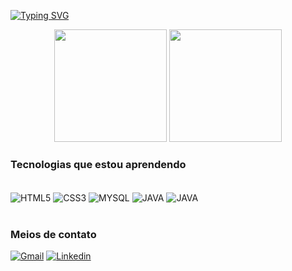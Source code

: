 [![Typing SVG](https://readme-typing-svg.herokuapp.com/?color=b2f2f7&size=35&center=true&vCenter=true&width=1000&lines=Olá,seja+bem+vindo+ao+meu+repositório+:%29)](https://git.io/typing-svg)


<div align="center">  
  <img height="180em" src="https://github-readme-stats.vercel.app/api?username=Marcelzin&theme=blue-green"/>
<img height="180em" src="https://github-readme-stats.vercel.app/api/top-langs/?username=Marcelzin&theme=blue-green"/>
</div>


### Tecnologias que estou aprendendo

<div style="display: inline_block"><br>
    <img align="center" alt="HTML5" src="https://img.shields.io/badge/HTML5-E34F26?style=for-the-badge&logo=html5&logoColor=white" />
    <img align="center" alt="CSS3" src="https://img.shields.io/badge/CSS3-1572B6?style=for-the-badge&logo=css3&logoColor=white" />
    <img align="center" alt="MYSQL" src="https://img.shields.io/badge/MySQL-005C84?style=for-the-badge&logo=mysql&logoColor=white" />
    <img align="center" alt="JAVA" src="https://img.shields.io/badge/Java-ED8B00?style=for-the-badge&logo=java&logoColor=white" />
     <img align="center" alt="JAVA" src="https://img.shields.io/badge/JavaScript-F7DF1E?style=for-the-badge&logo=javascript&logoColor=black" />    
</div><br>

### Meios de contato

[![Gmail](https://img.shields.io/badge/Gmail-D14836?style=for-the-badge&logo=gmail&logoColor=white)](mailto:contatoMarcelPereira@gmail.com/)
[![Linkedin](https://img.shields.io/badge/LinkedIn-0077B5?style=for-the-badge&logo=linkedin&logoColor=white)](https://www.linkedin.com/in/marcelpds/)

